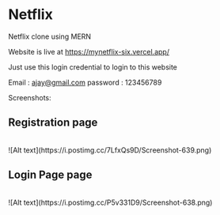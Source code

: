 # Netflix
Netflix clone using MERN

Website is live at https://mynetflix-six.vercel.app/

Just use this login credential to login to this website 

Email : ajay@gmail.com
password : 123456789

Screenshots:

<h2>Registration page</h2><br>
![Alt text](https://i.postimg.cc/7LfxQs9D/Screenshot-639.png)

<h2>Login Page page</h2><br>
![Alt text](https://i.postimg.cc/P5v331D9/Screenshot-638.png)
